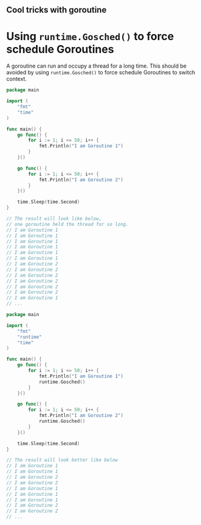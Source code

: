 ## Cool tricks with goroutine

# Using `runtime.Gosched()` to force schedule Goroutines
    
A goroutine can run and occupy a thread for a long time. This should be avoided by using `runtime.Gosched()` to force schedule Goroutines to switch context.
    
```go
package main

import (
	"fmt"
	"time"
)

func main() {
	go func() {
		for i := 1; i <= 50; i++ {
			fmt.Println("I am Goroutine 1")
		}
	}()

	go func() {
		for i := 1; i <= 50; i++ {
			fmt.Println("I am Goroutine 2")
		}
	}()

	time.Sleep(time.Second)
}

// The result will look like below, 
// one goroutine held the thread for so long.
// I am Goroutine 1
// I am Goroutine 1
// I am Goroutine 1
// I am Goroutine 1
// I am Goroutine 1
// I am Goroutine 1
// I am Goroutine 2
// I am Goroutine 2
// I am Goroutine 2
// I am Goroutine 2
// I am Goroutine 2
// I am Goroutine 2
// I am Goroutine 1
// ...
```
    
```go
package main

import (
	"fmt"
	"runtime"
	"time"
)

func main() {
	go func() {
		for i := 1; i <= 50; i++ {
			fmt.Println("I am Goroutine 1")
			runtime.Gosched()
		}
	}()

	go func() {
		for i := 1; i <= 50; i++ {
			fmt.Println("I am Goroutine 2")
			runtime.Gosched()
		}
	}()

	time.Sleep(time.Second)
}

// The result will look better like below
// I am Goroutine 1
// I am Goroutine 1
// I am Goroutine 2
// I am Goroutine 2
// I am Goroutine 1
// I am Goroutine 1
// I am Goroutine 1
// I am Goroutine 2
// I am Goroutine 2
// ...
```